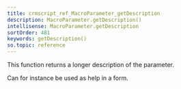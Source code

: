 ```yaml
---
title: crmscript_ref_MacroParameter_getDescription
description: MacroParameter.getDescription()
intellisense: MacroParameter.getDescription
sortOrder: 481
keywords: getDescription()
so.topic: reference
---
```


This function returns a longer description of the parameter.

Can for instance be used as help in a form.



